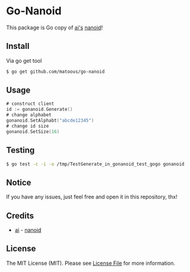 # Go-Nanoid

This package is Go copy of [ai's](https://github.com/ai) [nanoid](https://github.com/ai/nanoid)!

## Install

Via go get tool

``` bash
$ go get github.com/matoous/go-nanoid
```

## Usage

``` go
# construct client
id := gonanoid.Generate()
# change alphabet
gonanoid.SetAlphabt("abcde12345")
# change id size
gonanoid.SetSize(16)
```

## Testing

``` bash
$ go test -c -i -o /tmp/TestGenerate_in_gonanoid_test_gogo gonanoid
```

## Notice

If you have any issues, just feel free and open it in this repository, thx!

## Credits

- [ai](https://github.com/ai) - [nanoid](https://github.com/ai/nanoid)

## License

The MIT License (MIT). Please see [License File](LICENSE.md) for more information.